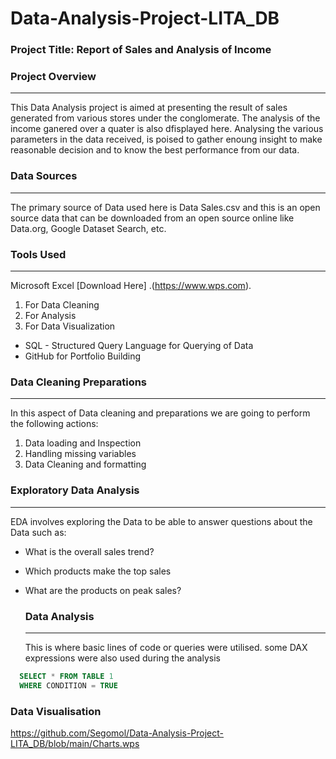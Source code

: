 # Data-Analysis-Project-LITA_DB

 ### Project Title:  Report of Sales and Analysis of Income
 
### Project Overview
---
This Data Analysis project is aimed at presenting the result of sales generated from various stores under the conglomerate. The analysis of the income ganered over a quater is also dfisplayed here. Analysing the various parameters in the data received, is poised  to gather enoung insight to make reasonable decision and to know the best performance from our data.

### Data Sources
---
The primary source of Data used here is Data Sales.csv and this is an open source data that can be downloaded from an open source online like Data.org, Google Dataset Search, etc.

### Tools Used
---
Microsoft Excel [Download Here] .(https://www.wps.com).
  1. For Data Cleaning
  2. For Analysis 
  3. For Data Visualization

- SQL - Structured Query Language for Querying of Data
- GitHub for Portfolio Building

### Data Cleaning Preparations
---
In this aspect of Data cleaning and preparations we are going to perform the following actions:
1. Data loading and Inspection
2. Handling missing variables
3. Data Cleaning and formatting

### Exploratory Data Analysis 
---
EDA involves exploring the Data to be able to answer questions about the Data such as:
- What is the overall sales trend?
- Which products make the top sales
- What are the products on peak sales?

  ### Data Analysis
  ---
  This is where basic lines of code or queries were utilised. some DAX expressions were also used during the analysis
  
``` SQL
  SELECT * FROM TABLE 1
  WHERE CONDITION = TRUE
  ```
  
  ### Data Visualisation

  https://github.com/Segomol/Data-Analysis-Project-LITA_DB/blob/main/Charts.wps
